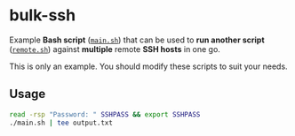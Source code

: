 # bulk-ssh

Example **Bash script** ([`main.sh`](main.sh)) that can be used to **run another script** ([`remote.sh`](remote.sh)) against **multiple** remote **SSH hosts** in one go.

This is only an example. You should modify these scripts to suit your needs.

## Usage

```bash
read -rsp "Password: " SSHPASS && export SSHPASS
./main.sh | tee output.txt
```
